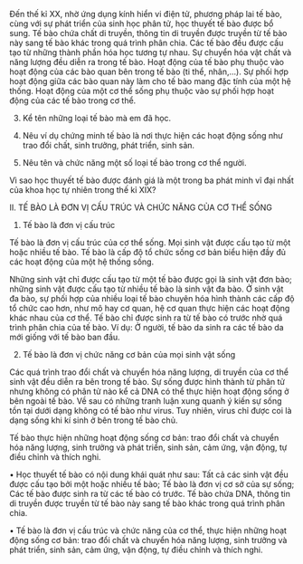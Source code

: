 Đến thế kỉ XX, nhờ ứng dụng kính hiển vi điện tử, phương pháp lai tế bào, cùng với sự phát triển của sinh học phân tử, học thuyết tế bào được bổ sung. Tế bào chứa chất di truyền, thông tin di truyền được truyền từ tế bào này sang tế bào khác trong quá trình phân chia. Các tế bào đều được cấu tạo từ những thành phần hóa học tương tự nhau. Sự chuyển hóa vật chất và năng lượng đều diễn ra trong tế bào. Hoạt động của tế bào phụ thuộc vào hoạt động của các bào quan bên trong tế bào (ti thể, nhân,...). Sự phối hợp hoạt động giữa các bào quan này làm cho tế bào mang đặc tính của một hệ thống. Hoạt động của một cơ thể sống phụ thuộc vào sự phối hợp hoạt động của các tế bào trong cơ thể.

3. Kể tên những loại tế bào mà em đã học.

4. Nêu ví dụ chứng minh tế bào là nơi thực hiện các hoạt động sống như trao đổi chất, sinh trưởng, phát triển, sinh sản.

2. Nêu tên và chức năng một số loại tế bào trong cơ thể người.

Vì sao học thuyết tế bào được đánh giá là một trong ba phát minh vĩ đại nhất của khoa học tự nhiên trong thế kỉ XIX?

II. TẾ BÀO LÀ ĐƠN VỊ CẤU TRÚC VÀ CHỨC NĂNG CỦA CƠ THỂ SỐNG

1. Tế bào là đơn vị cấu trúc

Tế bào là đơn vị cấu trúc của cơ thể sống. Mọi sinh vật được cấu tạo từ một hoặc nhiều tế bào. Tế bào là cấp độ tổ chức sống cơ bản biểu hiện đầy đủ các hoạt động của một hệ thống sống.

Những sinh vật chỉ được cấu tạo từ một tế bào được gọi là sinh vật đơn bào; những sinh vật được cấu tạo từ nhiều tế bào là sinh vật đa bào. Ở sinh vật đa bào, sự phối hợp của nhiều loại tế bào chuyên hóa hình thành các cấp độ tổ chức cao hơn, như mô hay cơ quan, hệ cơ quan thực hiện các hoạt động khác nhau của cơ thể. Tế bào chỉ được sinh ra từ tế bào có trước nhờ quá trình phân chia của tế bào. Ví dụ: Ở người, tế bào da sinh ra các tế bào da mới giống với tế bào ban đầu.

2. Tế bào là đơn vị chức năng cơ bản của mọi sinh vật sống

Các quá trình trao đổi chất và chuyển hóa năng lượng, di truyền của cơ thể sinh vật đều diễn ra bên trong tế bào. Sự sống được hình thành từ phân tử nhưng không có phân tử nào kể cả DNA có thể thực hiện hoạt động sống ở bên ngoài tế bào. Về sau có những tranh luận xung quanh ý kiến sự sống tồn tại dưới dạng không có tế bào như virus. Tuy nhiên, virus chỉ được coi là dạng sống khi kí sinh ở bên trong tế bào chủ.

Tế bào thực hiện những hoạt động sống cơ bản: trao đổi chất và chuyển hóa năng lượng, sinh trưởng và phát triển, sinh sản, cảm ứng, vận động, tự điều chỉnh và thích nghi.

• Học thuyết tế bào có nội dung khái quát như sau: Tất cả các sinh vật đều được cấu tạo bởi một hoặc nhiều tế bào; Tế bào là đơn vị cơ sở của sự sống; Các tế bào được sinh ra từ các tế bào có trước. Tế bào chứa DNA, thông tin di truyền được truyền từ tế bào này sang tế bào khác trong quá trình phân chia.

• Tế bào là đơn vị cấu trúc và chức năng của cơ thể, thực hiện những hoạt động sống cơ bản: trao đổi chất và chuyển hóa năng lượng, sinh trưởng và phát triển, sinh sản, cảm ứng, vận động, tự điều chỉnh và thích nghi.